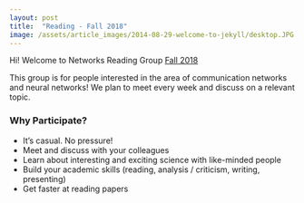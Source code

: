 ```yaml
---
layout: post
title:  "Reading - Fall 2018"
image: /assets/article_images/2014-08-29-welcome-to-jekyll/desktop.JPG
---
```


Hi! Welcome to Networks Reading Group [Fall 2018](https://nrg-ucsd.github.io/2018/09/01/Reading-Fall2018.html)

This group is for people interested in the area of communication networks and neural networks! We plan to meet every week and discuss on a relevant topic. 

### Why Participate?
* It’s casual. No pressure!
* Meet and discuss with your colleagues
* Learn about interesting and exciting science with like-minded people
* Build your academic skills (reading, analysis / criticism, writing, presenting)
* Get faster at reading papers




<!---
You’ll find this post in your `_posts` directory. Go ahead and edit it and re-build the site to see your changes. You can rebuild the site in many different ways, but the most common way is to run `jekyll serve --watch`, which launches a web server and auto-regenerates your site when a file is updated. --->
<!---
To add new posts, simply add a file in the `_posts` directory that follows the convention `YYYY-MM-DD-name-of-post.ext` and includes the necessary front matter. Take a look at the source for this post to get an idea about how it works.
--->
